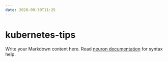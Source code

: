 ```yaml
---
date: 2020-09-30T11:25
---
```


# kubernetes-tips

Write your Markdown content here. Read [neuron documentation](https://neuron.zettel.page/2011404.html) for syntax help.

